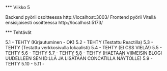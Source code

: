 *** Viikko 5

Backend pyörii osoitteessa http://localhost:3003/
Frontend pyörii Vitellä ensisijaisesti osoitteessa http://localhost:5173/

*** Tehtävät

5.1     - TEHTY (Kirjautuminen - OK)
5.2     - TEHTY (Testattu Reactilla)
5.3     - TEHTY (Testattu verkkosivulla lokaalisti)
5.4     - TEHTY (EI CSS VIELÄ!)
5.5     - TEHTY 
5.6     - TEHTY
5.7     - TEHTY
5.8     - TEHTY (HAETAAN VIIMEISIN BLOGI UUDELLEEN SEN ID:LLÄ JA LISÄTÄÄN CONCATILLA NÄYTÖLLE)
5.9     - TEHTY
5.10    - 
5.11    - 